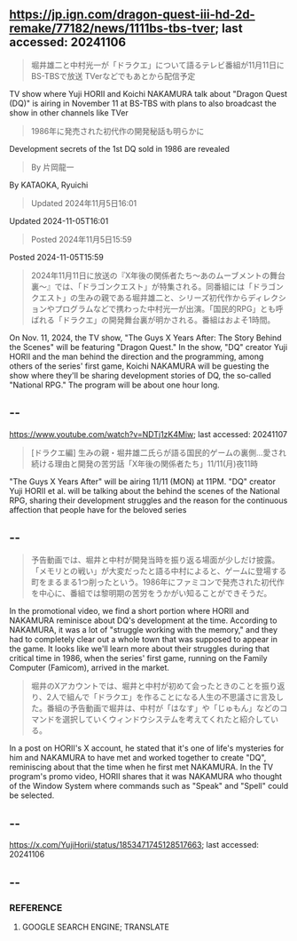 ## https://jp.ign.com/dragon-quest-iii-hd-2d-remake/77182/news/1111bs-tbs-tver; last accessed: 20241106

> 堀井雄二と中村光一が「ドラクエ」について語るテレビ番組が11月11日にBS-TBSで放送 TVerなどでもあとから配信予定

TV show where Yuji HORII and Koichi NAKAMURA talk about "Dragon Quest (DQ)" is airing in November 11 at BS-TBS with plans to also broadcast the show in other channels like TVer

> 1986年に発売された初代作の開発秘話も明らかに

Development secrets of the 1st DQ sold in 1986 are revealed 

> By 片岡龍一 

By KATAOKA, Ryuichi

> Updated 2024年11月5日16:01

Updated 2024-11-05T16:01

> Posted 2024年11月5日15:59

Posted 2024-11-05T15:59
 
> 2024年11月11日に放送の『X年後の関係者たち〜あのムーブメントの舞台裏〜』では、「ドラゴンクエスト」が特集される。同番組には「ドラゴンクエスト」の生みの親である堀井雄二と、シリーズ初代作からディレクションやプログラムなどで携わった中村光一が出演。「国民的RPG」とも呼ばれる「ドラクエ」の開発舞台裏が明かされる。番組はおよそ1時間。

On Nov. 11, 2024, the TV show, "The Guys X Years After: The Story Behind the Scenes" will be featuring "Dragon Quest." In the show, "DQ" creator Yuji HORII and the man behind the direction and the programming, among others of the series' first game, Koichi NAKAMURA will be guesting the show where they'll be sharing development stories of DQ, the so-called "National RPG." The program will be about one hour long.
 
## --

https://www.youtube.com/watch?v=NDTj1zK4Miw; last accessed: 20241107

> [ドラクエ編] 生みの親・堀井雄二氏らが語る国民的ゲームの裏側…愛され続ける理由と開発の苦労話「X年後の関係者たち」11/11(月)夜11時 

"The Guys X Years After" will be airing 11/11 (MON) at 11PM. "DQ" creator Yuji HORII et al. will be talking about the behind the scenes of the National RPG, sharing their development struggles and the reason for the continuous affection that people have for the beloved series
 
## --
 
> 予告動画では、堀井と中村が開発当時を振り返る場面が少しだけ披露。「メモリとの戦い」が大変だったと語る中村によると、ゲームに登場する町をまるまる1つ削ったという。1986年にファミコンで発売された初代作を中心に、番組では黎明期の苦労をうかがい知ることができそうだ。

In the promotional video, we find a short portion where HORII and NAKAMURA reminisce about DQ's development at the time. According to NAKAMURA, it was a lot of "struggle working with the memory," and they had to completely clear out a whole town that was supposed to appear in the game. It looks like we'll learn more about their struggles during that critical time in 1986, when the series' first game, running on the Family Computer (Famicom), arrived in the market.

> 堀井のXアカウントでは、堀井と中村が初めて会ったときのことを振り返り、2人で組んで「ドラクエ」を作ることになる人生の不思議さに言及した。番組の予告動画で堀井は、中村が「はなす」や「じゅもん」などのコマンドを選択していくウィンドウシステムを考えてくれたと紹介している。

In a post on HORII's X account, he stated that it's one of life's mysteries for him and NAKAMURA to have met and worked together to create "DQ", reminiscing about that the time when he first met NAKAMURA. In the TV program's promo video, HORII shares that it was NAKAMURA who thought of the Window System where commands such as "Speak" and "Spell" could be selected.

## --

https://x.com/YujiHorii/status/1853471745128517663; last accessed: 20241106

## --


### REFERENCE

1) GOOGLE SEARCH ENGINE; TRANSLATE